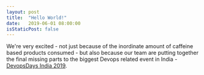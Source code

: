 ```yaml
---
layout: post
title:  "Hello World!"
date:   2019-06-01 08:00:00
isStaticPost: false
---
```


We're very excited - not just because of the inordinate amount of caffeine based products consumed -
but also because our team are putting together
the final missing parts to the biggest Devops related event in India - [DevopsDays India 2019](https://devopsdaysindia.org/).